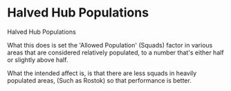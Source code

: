 # Halved Hub Populations
Halved Hub Populations

What this does is set the 'Allowed Population' (Squads) factor in various areas that are considered relatively populated, to a number that's either half or slightly above half.

What the intended affect is, is that there are less squads in heavily populated areas, (Such as Rostok) so that performance is better.

